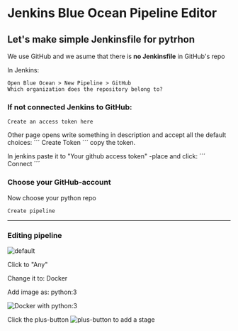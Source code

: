 # Jenkins Blue Ocean Pipeline Editor #

## Let's make simple Jenkinsfile for pytrhon ##
We use GitHub and we asume that there is
**no Jenkinsfile** in GitHub's repo

In Jenkins:
```
Open Blue Ocean > New Pipeline > GitHub
Which organization does the repository belong to?
```

### If not connected Jenkins to GitHub: ###
  ```
  Create an access token here
  ```
  Other page opens write something in description
  and accept all the default choices:
  ´´´
  Create Token
  ´´´
  copy the token.

  In jenkins paste it to "Your github access token" -place and click:
  ´´´
  Connect
  ´´´


### Choose your GitHub-account ###

Now choose your python repo
```
Create pipeline
```

----------------------------------------
### Editing pipeline ###

![default](https://github.com/lnxbusdrvr/mddocs/blob/master/jknsBOceanPipelineEditor01.png)

Click to "Any"

Change it to: Docker

Add image as: python:3

![Docker with python:3](https://github.com/lnxbusdrvr/mddocs/blob/master/jknsBOceanPipelineEditor02.png)

Click the plus-button ![plus-button](https://github.com/lnxbusdrvr/mddocs/blob/master/jknsBOceanPipelineEditor03.png) to add a stage


